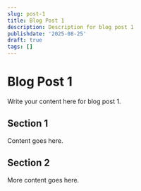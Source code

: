```yaml
---
slug: post-1
title: Blog Post 1
description: Description for blog post 1
publishdate: '2025-08-25'
draft: true
tags: []
---
```

# Blog Post 1

Write your content here for blog post 1.

## Section 1

Content goes here.

## Section 2

More content goes here.
